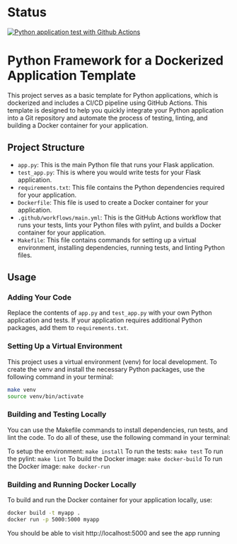 # Status

[![Python application test with Github 
Actions](https://github.com/daemonp/python-server-framework/actions/workflows/main.yml/badge.svg)](https://github.com/daemonp/python-server-framework/actions/workflows/main.yml)

# Python Framework for a Dockerized Application Template

This project serves as a basic template for Python applications, which is 
dockerized and includes a CI/CD pipeline using GitHub Actions. This template is 
designed to help you quickly integrate your Python application into a Git 
repository and automate the process of testing, linting, and building a Docker 
container for your application.

## Project Structure


- `app.py`: This is the main Python file that runs your Flask application.
- `test_app.py`: This is where you would write tests for your Flask application.
- `requirements.txt`: This file contains the Python dependencies required for your application.
- `Dockerfile`: This file is used to create a Docker container for your application.
- `.github/workflows/main.yml`: This is the GitHub Actions workflow that runs your tests, lints your Python files with pylint, and builds a Docker container for your application.
- `Makefile`: This file contains commands for setting up a virtual environment, installing dependencies, running tests, and linting Python files.


## Usage

### Adding Your Code

Replace the contents of `app.py` and `test_app.py` with your own Python 
application and tests. If your application requires additional Python packages, 
add them to `requirements.txt`.

### Setting Up a Virtual Environment

This project uses a virtual environment (venv) for local development. To create 
the venv and install the necessary Python packages, use the following command 
in your terminal:

```bash
make venv
source venv/bin/activate
```

### Building and Testing Locally

You can use the Makefile commands to install dependencies, run tests, and lint 
the code. To do all of these, use the following command in your terminal:

To setup the environment: `make install`
To run the tests: `make test`
To run the pylint: `make lint`
To build the Docker image: `make docker-build`
To run the Docker image: `make docker-run`

### Building and Running Docker Locally

To build and run the Docker container for your application locally, use:

```bash
docker build -t myapp .
docker run -p 5000:5000 myapp
```
You should be able to visit http://localhost:5000 and see the app running

